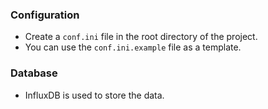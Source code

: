 ### Configuration

-	Create a `conf.ini` file in the root directory of the project.
-	You can use the `conf.ini.example` file as a template.

### Database

-	InfluxDB is used to store the data.